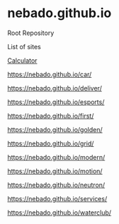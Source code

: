 # nebado.github.io
Root Repository

List of sites

<a href="https://nebado.github.io/calculator/">Calculator</a>

https://nebado.github.io/car/

https://nebado.github.io/deliver/

https://nebado.github.io/esports/

https://nebado.github.io/first/

https://nebado.github.io/golden/

https://nebado.github.io/grid/

https://nebado.github.io/modern/

https://nebado.github.io/motion/

https://nebado.github.io/neutron/

https://nebado.github.io/services/

https://nebado.github.io/waterclub/
